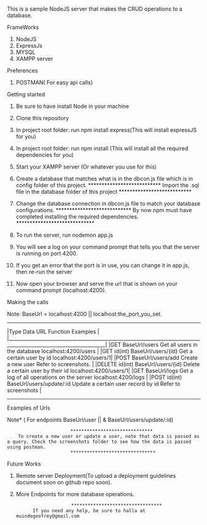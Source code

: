 This is a sample NodeJS server that makes the CRUD operations to a database.

FrameWorks

1. NodeJS
2. ExpressJs
3. MYSQL 
4. XAMPP server

Preferences

1. POSTMAN( For easy api calls)

Getting started

1. Be sure to have install Node in your machine
2. Clone this repository
3. In project root folder: run npm install express(This will install expressJS for you)
4. In project root folder: run npm install (This will install all the required dependencies for you)
5. Start your XAMPP server (Or whatever you use for this)
6. Create a database that matches what is in the dbcon.js file which is in config folder of this project.
                         ***************************
                Import the .sql file in the database folder of this project
                         ***************************
7. Change the database connection in dbcon.js file to match your database configurations.
                         ****************************
    By now npm must have completed installing the required dependencies.
                        *****************************

9. To run the server, run nodemon app.js
10. You will see a log on your command prompt that tells you that the server is    running on port 4200.
11. If you get an error that the port is in use, you can change it in app.js, then re-run the server
12. Now open your browser and serve the url that is shown on your command prompt (localhost:4200).

Making the calls

Note: BaseUrl = localhost:4200 || localhost:the_port_you_set.

_______________________________________________________________________________________________________________________
|Type    Data         URL                          Function                                   Examples                 |
|______________________________________________________________________________________________________________________|
|GET                 BaseUrl/users                  Get all users in the database                localhost:4200/users  |
|GET     id(int)     BaseUrl/users/{id}             Get a certain user by id                     localhost:4200/users/1|
|POST                BaseUrl/users/add              Create a new user                            Refer to screenshots. |
|DELETE  id(int)     BaseUrl/users/{id}             Delete a certain user by their id            localhost:4200/users/1|
|GET                 BaseUrl/logs                   Get a log of all operations  on the server   localhost:4200/logs   | 
|POST    id(int)     BaseUrl/users/update/:id       Update a certain user record by id           Refer to screenshots  |
________________________________________________________________________________________________________________________
Examples of Urls

Note* ( For endpoints BaseUrl/user || & BaseUrl/users/update/:id)

                           ******************************
        To create a new user or update a user, note that data is passed as a query. Check the screenshots folder to see how the data is passed using postman.
                           *******************************

Future Works
1. Remote server Deployment(To upload a deployment guidelines document soon on github repo soon).
2. More Endpoints for more database operations.


                           *********************************
             If you need any help, be sure to halla at muindegeofrey@gmail.com

 




